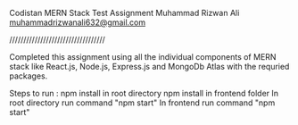 Codistan MERN Stack Test Assignment 
Muhammad Rizwan Ali
muhammadrizwanali632@gmail.com

//////////////////////////////////

Completed this assignment using all the individual components of MERN stack like React.js, Node.js, Express.js and
MongoDb Atlas with the requried packages.

Steps to run :
npm install in root directory
npm install in frontend folder
In root directory run command "npm start"
In frontend run command "npm start"

